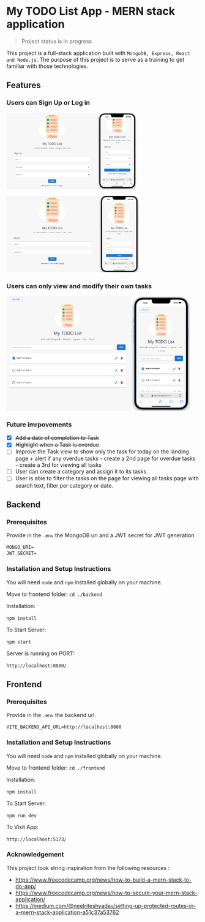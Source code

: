 # My TODO List App - MERN stack application 

> Project status is in progress

This project is a full-stack application built with `MongoDB, Express, React and Node.js`. 
The purpose of this project is to serve as a training to get familiar with those technologies.

## Features
### Users can Sign Up or Log in
<img src="./docs/signup.png" alt="signup" height="200"><img src="./docs/mobile-signup.png" alt="mobile-signup" height="200">

<img src="./docs/login.png" alt="login" height="200"><img src="./docs/mobile-login.png" alt="mobile-login" height="200">


### Users can only view and modify their own tasks
<img src="./docs/todolist.png" alt="todolist" height="300"><img src="./docs/mobile-todolist.png" alt="mobile-todolist" height="300">


### Future imrpovements
- [x] ~~Add a date of completion to Task~~
- [x] ~~Highlight when a Task is overdue~~
- [ ] Improve the Task view to show only the task for today on the landing page + alert if any overdue tasks - create a 2nd page for overdue tasks - create a 3rd for viewing all tasks
- [ ] User can create a category and assign it to its tasks
- [ ] User is able to filter the tasks on the page for viewing all tasks page with search text, filter per category or date.

## Backend

### Prerequisites
Provide in the `.env` the MongoDB uri and a JWT secret for JWT generation

```
MONGO_URI=
JWT_SECRET=
```

### Installation and Setup Instructions

You will need `node` and `npm` installed globally on your machine.

Move to frontend folder:
`cd ./backend`

Installation:

`npm install`


To Start Server:

`npm start`

Server is running on PORT:

`http://localhost:8080/`

## Frontend

### Prerequisites
Provide in the `.env` the backend url.

```
VITE_BACKEND_API_URL=http://localhost:8080
```

### Installation and Setup Instructions

You will need `node` and `npm` installed globally on your machine.

Move to frontend folder:
`cd ./frontend`

Installation:

`npm install`


To Start Server:

`npm run dev`

To Visit App:

`http://localhost:5173/`

### Acknowledgement
This project took string inspiration from the following resources :
- https://www.freecodecamp.org/news/how-to-build-a-mern-stack-to-do-app/
- https://www.freecodecamp.org/news/how-to-secure-your-mern-stack-application/
- https://medium.com/@neelriteshyadav/setting-up-protected-routes-in-a-mern-stack-application-a51c37a53762
